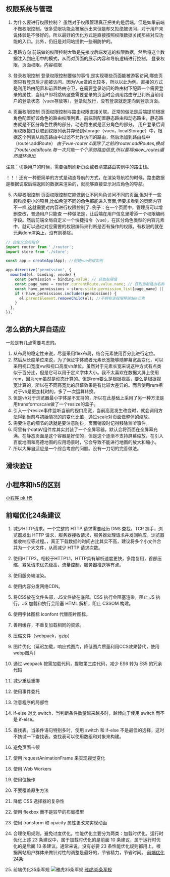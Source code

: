 ## 权限系统与管理
1. 为什么要进行权限控制？
虽然对于权限管理真正把关的是后端，但是如果前端不做权限控制，很多受限功能会被展示出来但是却又拒绝被访问，对于用户来说体验是不够好的。所以最好的优化方式是直接按照权限数据关闭那些对应功能的入口。此外，仍旧是对网站提供一些弱防护的。

2. 思路方向
前端做的权限控制大致是先接收后端发送的权限数据，然后将这个数据注入到应用中的模式，从而对页面的展示内容和导航逻辑进行控制。
登录权限，页面权限，内容权限

3. 登录权限控制
登录权限控制要做的事情,是实现哪些页面能被游客访问,哪些页面只有登录后才能被访问。因为Vue做的比较多，所以以此为例。直接的方式是利用路由配置和前置路由守卫，在需要登录访问的路由树下配置一个需要登录的属性，当用户即将跳转这些需要登录的页面时会调用路由守卫判断当前用户的登录状态（vuex存放等），登录就放行，没有登录就走定向到登录页面。

4. 页面权限控制
页面权限控制与路由权限直接关联。正常的做法是后端提前根据角色配置好该角色的路由权限列表。前端则配置静态路由和动态路由，静态路由就是不区分角色性质的部分，动态路由就是区分角色的部分。
用户登录后调用权限接口获取到权限列表并存储到storage（vuex，localStorage）中，根据这个列表从动态路由中过滤不允许访问的路由，然后添加到路由栈中（router.addRoute）
*由于vue-router 4废除了之前的router.addRoutes,换成了router.addRoute.每一次只能一个个添加路由信息,所以要将allow_routes遍历循环添加.*

注意：切换用户的时候，需要强制刷新页面或者清空路由实例中的路由栈。

！！！还有一种更简单的方式是动态导航的方式，在渲染导航栏的时候，路由数据是根据调取后端返回的数据来渲染的，就能够直接显示对应角色的导航。

5. 内容权限控制
页面权限控制它能做到让不同角色访问不同的页面,但对于一些颗粒度更小的项目,比如希望不同的角色都能进入页面,但要求看到的页面内容不一样,这就需要对内容进行权限控制了.
例子：在一个页面中，管理员可以增删查改，普通用户只能查
一种做法是，让后端在用户信息里增添一个权限编码字段。然后前端全局自定义一个快捷指令（vue），在区分角色类型的内容元素中，就可以通过对应需要的权限编码来判断是否有操作的权限。有权限的就在元素dom渲染上，没有则移除。
``` javascript
// 自定义全局指令
import router from './router';
import store from './store';

const app = createApp(App); //创建vue的根实例

app.directive('permission', {
  mounted(el, binding, vnode) {
    const permission = binding.value; // 获取权限值
    const page_name = router.currentRoute.value.name; // 获取当前路由名称
    const have_permissions = store.state.permission_list[page_name] || ''; // 当前用户拥有的权限
    if (!have_permissions.includes(permission)) {
      el.parentElement.removeChild(el); //不拥有该权限移除dom元素
    }
  },
});
```

## 怎么做的大屏自适应
一般是有几点需要考虑的。
1. 从布局的稳定性来说，尽量采用flex布局，结合元素使用百分比进行定位。
2. 然后从长度单位来说，为了保证字体或者元素长宽能够随屏幕宽高变化，可以采用视口宽度vw和视口高度vh单位。虽然对于元素长宽来说这种方式有点类似于百分比，但是它可以用于定义字体大小。我不太喜欢在数据大屏上使用rem，因为rem虽然是动态计算的。但是rem要么是根据视高，要么是根据视宽计算的，所以在不同高宽比的屏幕效果是有比较大差异的。而且使用rem相对于vh是更加耗时的，多了一次运算转换。
3. 但是vh对于浏览器最小字体是不支持的，所以在此基础上采用了另一种方法是用transform:scale做了一个resize的盒子。
4. 引入一个resize事件监听当前的视口高宽，当前高宽发生改变时，就会调用方法得到当前与初始情况的的变化比值，通过scale对页面做整体的缩放。
5. 需要注意的细节的话就是要注意防抖，页面销毁时记得移除监听事件。
6. 阿里有个dataV组件库其实封装了一个全屏容器，默认会将页面在全屏幕充满。在静态页面是这个容器是好使的，但是这个逐渐不支持屏幕缩放，在引入百度地图和高德地图的应用场景时，它会导致不能进行地图的放大和缩小。
7. 所以大屏自适应是一个综合考虑的问题。没有一刀切的完善做法。

## 滑块验证


## 小程序和h5的区别 
[小程序 pk H5](https://www.woshipm.com/pd/1315132.html)

## 前端优化24条建议
  1. 减少HTTP请求。一个完整的 HTTP 请求需要经历 DNS 查找，TCP 握手，浏览器发出 HTTP 请求，服务器接收请求，服务器处理请求并发回响应，浏览器接收响应等过程。，真正下载数据的时间占比其实不高，建议将多个小文件合并为一个大文件，从而减少 HTTP 请求次数。
  2. 使用HTTP2。相较于HTTP1.1，HTTP具有解析速度更快，多路复用，首部压缩，紧急请求优先级高，流量控制，服务器推送等有点。
  3. 使用服务端渲染。
  4. 使用内容分发网络CDN。
  5. 将CSS放在文件头部，JS文件放在底部。CSS 执行会阻塞渲染，阻止 JS 执行。JS 加载和执行会阻塞 HTML 解析，阻止 CSSOM 构建。
  6. 使用字体图标 iconfont 代替图片图标。
  7. 善用缓存，不重复加载相同的资源。
  8. 压缩文件（webpack，gzip）
  9. 图片优化（延迟加载，响应式图片，降低图片质量利用CCS效果替代，使用webp图片）
  10. 通过 webpack 按需加载代码，提取第三库代码，减少 ES6 转为 ES5 的冗余代码
  11. 减少重绘重排
  12. 使用事件委托
  13. 注意程序的局部性
  14. if-else 对比 switch，当判断条件数量越来越多时，越倾向于使用 switch 而不是 if-else。
  15.  查找表。当条件语句特别多时，使用 switch 和 if-else 不是最佳的选择，这时不妨试一下查找表。查找表可以使用数组和对象来构建。
  16. 避免页面卡顿
  17. 使用 requestAnimationFrame 来实现视觉变化
  18. 使用 Web Workers
  19. 使用位操作
  20. 不要覆盖原生方法
  21. 降低 CSS 选择器的复杂性
  22. 使用 flexbox 而不是较早的布局模型
  23. 使用 transform 和 opacity 属性更改来实现动画
  24. 合理使用规则，避免过度优化。性能优化主要分为两类：加载时优化，运行时优化上述 23 条建议中，属于加载时优化的是前面 10 条建议，属于运行时优化的是后面 13 条建议。通常来说，没有必要 23 条性能优化规则都用上，根据网站用户群体来做针对性的调整是最好的，节省精力，节省时间。
[前端优化24条](https://segmentfault.com/a/1190000022205291)

3. 前端优化35条军规
![雅虎35条军规](https://p1-jj.byteimg.com/tos-cn-i-t2oaga2asx/gold-user-assets/2018/8/15/1653cde6a580cb29~tplv-t2oaga2asx-zoom-in-crop-mark:3024:0:0:0.awebp)
[雅虎35条军规](https://juejin.cn/post/6844903657318645767)
